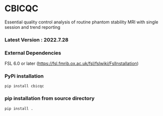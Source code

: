 # CBICQC

Essential quality control analysis of routine phantom stability MRI with single session and trend reporting

### Latest Version : 2022.7.28

### External Dependencies
FSL 6.0 or later (https://fsl.fmrib.ox.ac.uk/fsl/fslwiki/FslInstallation)

### PyPi installation
```pip install cbicqc```

### pip installation from source directory
```pip install .```
